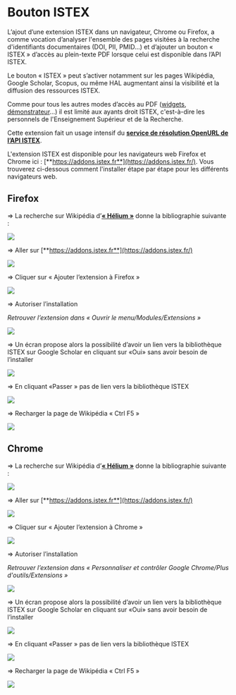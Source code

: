 # Bouton ISTEX

L’ajout d’une extension ISTEX dans un navigateur, Chrome ou Firefox, a comme vocation d’analyser l'ensemble des pages visitées à la recherche d'identifiants documentaires \(DOI, PII, PMID...\) et d’ajouter un bouton « ISTEX » d’accès au plein-texte PDF lorsque celui est disponible dans l’API ISTEX.

Le bouton « ISTEX » peut s’activer notamment sur les pages Wikipédia, Google Scholar, Scopus, ou même HAL augmentant ainsi la visibilité et la diffusion des ressources ISTEX.

Comme pour tous les autres modes d’accès au PDF \([widgets](https://widgets.istex.fr), [démonstrateur](http://demo.istex.fr)…\) il est limité aux ayants droit ISTEX, c'est-à-dire les personnels de l'Enseignement Supérieur et de la Recherche.

Cette extension fait un usage intensif du [**service de résolution OpenURL de l’API ISTEX**](https://api.istex.fr/documentation/openurl/).

L'extension ISTEX est disponible pour les navigateurs web Firefox et Chrome ici : [**https://addons.istex.fr**](https://addons.istex.fr/). Vous trouverez ci-dessous comment l'installer étape par étape pour les différents navigateurs web.

## Firefox

=&gt; La recherche sur Wikipédia d’[**« Hélium »**](https://fr.wikipedia.org/wiki/Hélium) donne la bibliographie suivante :

![](../.gitbook/assets/firefox1.PNG)

=&gt; Aller sur [**https://addons.istex.fr**](https://addons.istex.fr/)

![](../.gitbook/assets/firefox2.PNG)

=&gt; Cliquer sur « Ajouter l’extension à Firefox »

![](../.gitbook/assets/firefox3.PNG)

=&gt; Autoriser l’installation

_Retrouver l’extension dans « Ouvrir le menu/Modules/Extensions »_

![](../.gitbook/assets/firefox4.PNG)

=&gt; Un écran propose alors la possibilité d’avoir un lien vers la bibliothèque ISTEX sur Google Scholar en cliquant sur «Oui» sans avoir besoin de l’installer

![](../.gitbook/assets/firefox5.PNG)

=&gt; En cliquant «Passer » pas de lien vers la bibliothèque ISTEX

![](../.gitbook/assets/firefox6%20%281%29.PNG)

=&gt; Recharger la page de Wikipédia « Ctrl F5 »

![](../.gitbook/assets/firefox7%20%281%29.PNG)

## Chrome

=&gt; La recherche sur Wikipédia d’[**« Hélium »**](https://fr.wikipedia.org/wiki/Hélium) donne la bibliographie suivante :

![](../.gitbook/assets/chrome1%20%281%29.PNG)

=&gt; Aller sur [**https://addons.istex.fr**](https://addons.istex.fr/)

![](../.gitbook/assets/chrome2%20%281%29.PNG)

=&gt; Cliquer sur « Ajouter l’extension à Chrome »

![](../.gitbook/assets/chrome3.PNG)

=&gt; Autoriser l’installation

_Retrouver l’extension dans « Personnaliser et contrôler Google Chrome/Plus d'outils/Extensions »_

![](../.gitbook/assets/chrome4%20%281%29.PNG)

=&gt; Un écran propose alors la possibilité d’avoir un lien vers la bibliothèque ISTEX sur Google Scholar en cliquant sur «Oui» sans avoir besoin de l’installer

![](../.gitbook/assets/chrome5.PNG)

=&gt; En cliquant «Passer » pas de lien vers la bibliothèque ISTEX

![](../.gitbook/assets/chrome6.PNG)

=&gt; Recharger la page de Wikipédia « Ctrl F5 »

![](../.gitbook/assets/chrome7%20%281%29.PNG)


